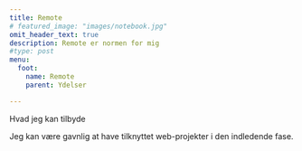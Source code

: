 ```yaml
---
title: Remote
# featured_image: "images/notebook.jpg"
omit_header_text: true
description: Remote er normen for mig
#type: post
menu:
  foot:
    name: Remote
    parent: Ydelser

---
```




Hvad jeg kan tilbyde

Jeg kan være gavnlig at have tilknyttet web-projekter i den indledende fase. 

